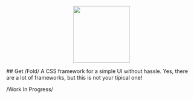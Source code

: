 <p align=center><img src="https://github.com/half-real-SCRACX/Fold/blob/main/Resources/fold-logo-small.png" width="150"></p>
## Get /Fold/
 A CSS framework for a simple UI without hassle. Yes, there are a lot of frameworks, but this is not your tipical one!

 /Work In Progress/
